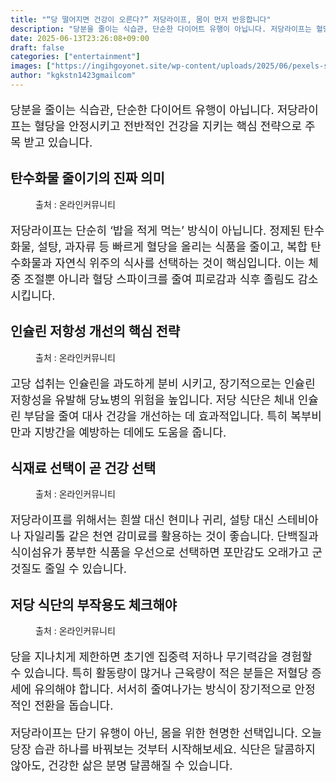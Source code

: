 ```yaml
---
title: "“당 떨어지면 건강이 오른다?” 저당라이프, 몸이 먼저 반응합니다"
description: "당분을 줄이는 식습관, 단순한 다이어트 유행이 아닙니다. 저당라이프는 혈당을 안정시키고 전반적인 건강을 지키는 핵심 전략으로 주목 받고 있습니다."
date: 2025-06-13T23:26:08+09:00
draft: false
categories: ["entertainment"]
images: ["https://ingihgoyonet.site/wp-content/uploads/2025/06/pexels-suzyhazelwood-2523650-1024x691.jpg", "https://ingihgoyonet.site/wp-content/uploads/2025/06/pexels-haberdoedas-32532049-1024x768.jpg", "https://ingihgoyonet.site/wp-content/uploads/2025/06/pexels-suzyhazelwood-1311771-1024x594.jpg", "https://ingihgoyonet.site/wp-content/uploads/2025/06/pexels-jeshoots-216951-1024x683.jpg"]
author: "kgkstn1423gmailcom"
---
```


<p style="font-size:18px">당분을 줄이는 식습관, 단순한 다이어트 유행이 아닙니다. 저당라이프는 혈당을 안정시키고 전반적인 건강을 지키는 핵심 전략으로 주목 받고 있습니다.</p> <h2 >탄수화물 줄이기의 진짜 의미</h2> <figure ><img src="https://ingihgoyonet.site/wp-content/uploads/2025/06/pexels-suzyhazelwood-2523650-1024x691.jpg" alt="" style="aspect-ratio:16/9;object-fit:cover"/><figcaption >출처 : 온라인커뮤니티</figcaption></figure> <p style="font-size:18px">저당라이프는 단순히 ‘밥을 적게 먹는’ 방식이 아닙니다. 정제된 탄수화물, 설탕, 과자류 등 빠르게 혈당을 올리는 식품을 줄이고, 복합 탄수화물과 자연식 위주의 식사를 선택하는 것이 핵심입니다. 이는 체중 조절뿐 아니라 혈당 스파이크를 줄여 피로감과 식후 졸림도 감소 시킵니다.</p> <h2 >인슐린 저항성 개선의 핵심 전략</h2> <figure ><img src="https://ingihgoyonet.site/wp-content/uploads/2025/06/pexels-haberdoedas-32532049-1024x768.jpg" alt="" style="aspect-ratio:16/9;object-fit:cover"/><figcaption >출처 : 온라인커뮤니티</figcaption></figure> <p style="font-size:18px">고당 섭취는 인슐린을 과도하게 분비 시키고, 장기적으로는 인슐린 저항성을 유발해 당뇨병의 위험을 높입니다. 저당 식단은 체내 인슐린 부담을 줄여 대사 건강을 개선하는 데 효과적입니다. 특히 복부비만과 지방간을 예방하는 데에도 도움을 줍니다.</p> <h2 >식재료 선택이 곧 건강 선택</h2> <figure ><img src="https://ingihgoyonet.site/wp-content/uploads/2025/06/pexels-suzyhazelwood-1311771-1024x594.jpg" alt="" style="aspect-ratio:16/9;object-fit:cover"/><figcaption >출처 : 온라인커뮤니티</figcaption></figure> <p style="font-size:18px">저당라이프를 위해서는 흰쌀 대신 현미나 귀리, 설탕 대신 스테비아나 자일리톨 같은 천연 감미료를 활용하는 것이 좋습니다. 단백질과 식이섬유가 풍부한 식품을 우선으로 선택하면 포만감도 오래가고 군것질도 줄일 수 있습니다.</p> <h2 >저당 식단의 부작용도 체크해야</h2> <figure ><img src="https://ingihgoyonet.site/wp-content/uploads/2025/06/pexels-jeshoots-216951-1024x683.jpg" alt="" style="aspect-ratio:16/9;object-fit:cover"/><figcaption >출처 : 온라인커뮤니티</figcaption></figure> <p style="font-size:18px">당을 지나치게 제한하면 초기엔 집중력 저하나 무기력감을 경험할 수 있습니다. 특히 활동량이 많거나 근육량이 적은 분들은 저혈당 증세에 유의해야 합니다. 서서히 줄여나가는 방식이 장기적으로 안정적인 전환을 돕습니다.</p> <p style="font-size:18px">저당라이프는 단기 유행이 아닌, 몸을 위한 현명한 선택입니다. 오늘 당장 습관 하나를 바꿔보는 것부터 시작해보세요. 식단은 달콤하지 않아도, 건강한 삶은 분명 달콤해질 수 있습니다.</p>